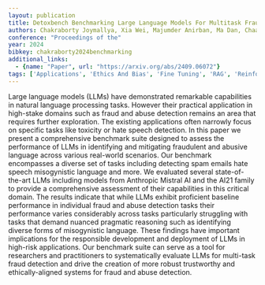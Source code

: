 ```yaml
---
layout: publication
title: Detoxbench Benchmarking Large Language Models For Multitask Fraud Abuse Detection
authors: Chakraborty Joymallya, Xia Wei, Majumder Anirban, Ma Dan, Chaabene Walid, Janvekar Naveed
conference: "Proceedings of the"
year: 2024
bibkey: chakraborty2024benchmarking
additional_links:
  - {name: "Paper", url: "https://arxiv.org/abs/2409.06072"}
tags: ['Applications', 'Ethics And Bias', 'Fine Tuning', 'RAG', 'Reinforcement Learning']
---
```

Large language models (LLMs) have demonstrated remarkable capabilities in natural language processing tasks. However their practical application in high-stake domains such as fraud and abuse detection remains an area that requires further exploration. The existing applications often narrowly focus on specific tasks like toxicity or hate speech detection. In this paper we present a comprehensive benchmark suite designed to assess the performance of LLMs in identifying and mitigating fraudulent and abusive language across various real-world scenarios. Our benchmark encompasses a diverse set of tasks including detecting spam emails hate speech misogynistic language and more. We evaluated several state-of-the-art LLMs including models from Anthropic Mistral AI and the AI21 family to provide a comprehensive assessment of their capabilities in this critical domain. The results indicate that while LLMs exhibit proficient baseline performance in individual fraud and abuse detection tasks their performance varies considerably across tasks particularly struggling with tasks that demand nuanced pragmatic reasoning such as identifying diverse forms of misogynistic language. These findings have important implications for the responsible development and deployment of LLMs in high-risk applications. Our benchmark suite can serve as a tool for researchers and practitioners to systematically evaluate LLMs for multi-task fraud detection and drive the creation of more robust trustworthy and ethically-aligned systems for fraud and abuse detection.

